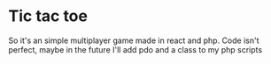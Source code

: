 <h1>Tic tac toe</h1>
So it's an simple multiplayer game made in react and php.
Code isn't perfect, maybe in the future I'll add pdo and a class to my php scripts
 
